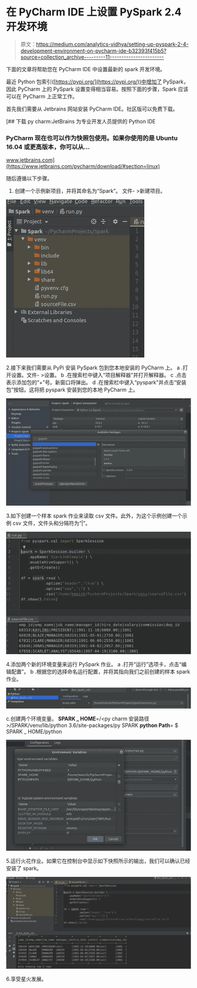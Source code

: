 # 在 PyCharm IDE 上设置 PySpark 2.4 开发环境

> 原文：<https://medium.com/analytics-vidhya/setting-up-pyspark-2-4-development-environment-on-pycharm-ide-b32393f415b5?source=collection_archive---------11----------------------->

下面的文章将帮助您在 PyCharm IDE 中设置最新的 spark 开发环境。

最近 Python 包索引([https://pypi.org/](https://pypi.org/))中增加了 PySpark，因此 PyCharm 上的 PySpark 设置变得相当容易。按照下面的步骤，Spark 应该可以在 PyCharm 上正常工作。

首先我们需要从 Jetbrains 网站安装 PyCharm IDE。社区版可以免费下载。

[](https://www.jetbrains.com/pycharm/download/#section=linux) [## 下载 py charm:JetBrains 为专业开发人员提供的 Python IDE

### PyCharm 现在也可以作为快照包使用。如果你使用的是 Ubuntu 16.04 或更高版本，你可以从…

www.jetbrains.com](https://www.jetbrains.com/pycharm/download/#section=linux) 

随后遵循以下步骤。

1.  创建一个示例新项目，并将其命名为“Spark”。
    文件- >新建项目。

![](img/ed473638d68652c53d8ab4122bb116f6.png)

2.接下来我们需要从 PyPi 安装 PySpark 包到您本地安装的 PyCharm 上。
a .打开设置。文件- >设置。
b .在搜索栏中键入“项目解释器”并打开解释器。
c .点击表示添加包的“+”号。新窗口将弹出。
d .在搜索栏中键入“pyspark”并点击“安装包”按钮。这将把 pyspark 安装到您的本地 PyCharm 上。

![](img/06457c0b7c8fb6e75fa5fb9c77ab7b83.png)

3.如下创建一个样本 spark 作业来读取 csv 文件。此外，为这个示例创建一个示例 csv 文件，文件头和分隔符为“|”。

![](img/54b2924e97bb72fe2197bc48511b7c85.png)

4.添加两个新的环境变量来运行 PySpark 作业。
a .打开“运行”选项卡，点击“编辑配置”。
b .根据您的选择命名运行配置，并将其指向我们之前创建的样本 spark 作业。

![](img/a1a9a65053503a52fc6c0348ca7297af.png)

c.创建两个环境变量。
**SPARK _ HOME**=/<py charm 安装路径>/SPARK/venv/lib/python 3.6/site-packages/py SPARK
**python Path**= $ SPARK _ HOME/python

![](img/0758d5aababeed2cd43d48f0393ca05c.png)

5.运行火花作业。如果它在控制台中显示如下快照所示的输出，我们可以确认已经安装了 spark。

![](img/11897aad23715b1466d5df12f02b9739.png)

6.享受星火发展。